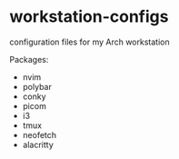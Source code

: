 # workstation-configs
configuration files for my Arch workstation

Packages:

* nvim
* polybar
* conky
* picom
* i3
* tmux
* neofetch
* alacritty

